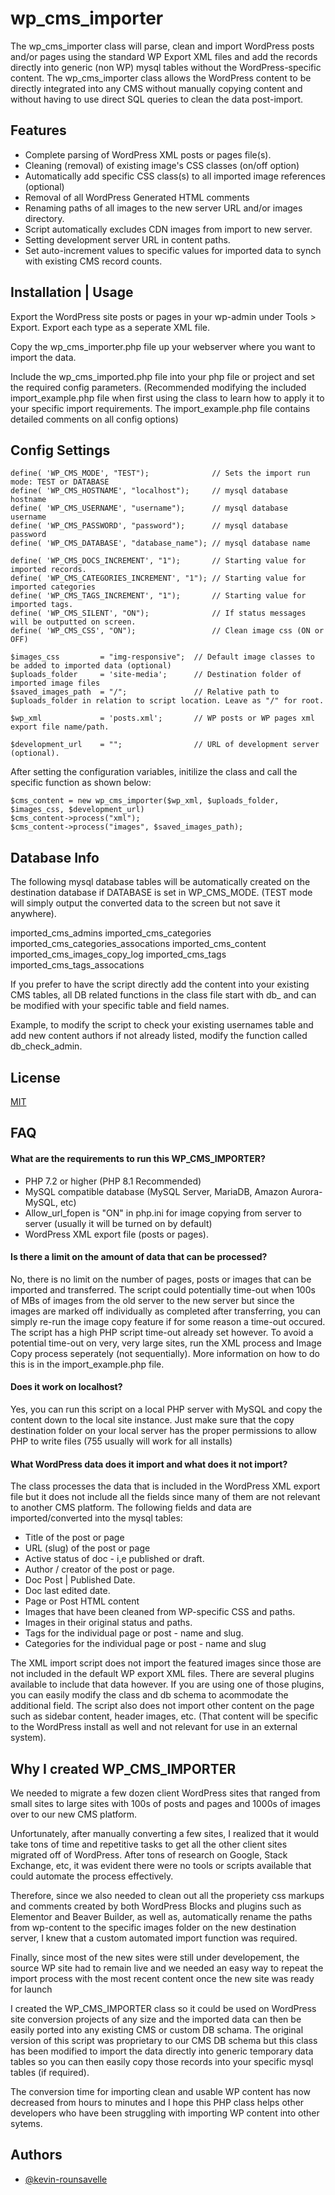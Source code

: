 
# wp_cms_importer

The wp_cms_importer class will parse, clean and import WordPress posts and/or pages using the standard WP Export XML files and add the records directly into generic (non WP) mysql tables without the WordPress-specific content. The wp_cms_importer class allows the WordPress content to be directly integrated into any CMS without manually copying content and without having to use direct SQL queries to clean the data post-import.


## Features

- Complete parsing of WordPress XML posts or pages file(s).
- Cleaning (removal) of existing image's CSS classes (on/off option)
- Automatically add specific CSS class(s) to all imported image references (optional)
- Removal of all WordPress Generated HTML comments
- Renaming paths of all images to the new server URL and/or images directory. 
- Script automatically excludes CDN images from import to new server.
- Setting development server URL in content paths.
- Set auto-increment values to specific values for imported data to synch with existing CMS record counts.


## Installation | Usage

Export the WordPress site posts or pages in your wp-admin under Tools > Export. Export each type as a seperate XML file.

Copy the wp_cms_importer.php file up your webserver where you want to import the data.

Include the wp_cms_imported.php file into your php file or project and set the required config parameters. 
(Recommended modifying the included import_example.php file when first using the class to learn how to apply it to your specific import requirements. The import_example.php file contains detailed comments on all config options)
## Config Settings
```
define( 'WP_CMS_MODE', "TEST");              // Sets the import run mode: TEST or DATABASE
define( 'WP_CMS_HOSTNAME', "localhost");     // mysql database hostname 
define( 'WP_CMS_USERNAME', "username");      // mysql database username 
define( 'WP_CMS_PASSWORD', "password");      // mysql database password 
define( 'WP_CMS_DATABASE', "database_name"); // mysql database name

define( 'WP_CMS_DOCS_INCREMENT', "1");       // Starting value for imported records.
define( 'WP_CMS_CATEGORIES_INCREMENT', "1"); // Starting value for imported categories
define( 'WP_CMS_TAGS_INCREMENT', "1");       // Starting value for imported tags.
define( 'WP_CMS_SILENT', "ON");              // If status messages will be outputted on screen.
define( 'WP_CMS_CSS', "ON");                 // Clean image css (ON or OFF)

$images_css     	= "img-responsive";  // Default image classes to be added to imported data (optional)	
$uploads_folder 	= 'site-media';      // Destination folder of imported image files
$saved_images_path 	= "/";               // Relative path to $uploads_folder in relation to script location. Leave as "/" for root.

$wp_xml      		= 'posts.xml';       // WP posts or WP pages xml export file name/path.

$development_url    = "";                // URL of development server (optional).
```

After setting the configuration variables, initilize the class and call the specific function as shown below:

```
$cms_content = new wp_cms_importer($wp_xml, $uploads_folder, $images_css, $development_url) 
$cms_content->process("xml");
$cms_content->process("images", $saved_images_path);

```

## Database Info

The following mysql database tables will be automatically created on the destination database if DATABASE is set in WP_CMS_MODE. (TEST mode will simply output the converted data to the screen but not save it anywhere).

imported_cms_admins
imported_cms_categories
imported_cms_categories_assocations
imported_cms_content
imported_cms_images_copy_log
imported_cms_tags
imported_cms_tags_assocations

If you prefer to have the script directly add the content into your existing CMS tables, all DB related functions in the class file start with db_ and can be modified with your specific table and field names.

Example, to modify the script to check your existing usernames table and add new content authors if not already listed, modify the function called db_check_admin.
## License

[MIT](https://choosealicense.com/licenses/mit/)


## FAQ

#### What are the requirements to run this WP_CMS_IMPORTER?

- PHP 7.2 or higher (PHP 8.1 Recommended)
- MySQL compatible database (MySQL Server, MariaDB, Amazon Aurora-MySQL, etc)
- Allow_url_fopen is "ON" in php.ini for image copying from server to server (usually it will be turned on by default)
- WordPress XML export file (posts or pages).

#### Is there a limit on the amount of data that can be processed?

No, there is no limit on the number of pages, posts or images that can be imported and transferred. The script could potentially time-out when 100s of MBs of images from the old server to the new server but since the images are marked off individually as completed after transferring, you can simply re-run the image copy feature if for some reason a time-out occured. The script has a high PHP script time-out already set however. To avoid a potential time-out on very, very large sites, run the XML process and Image Copy process seperately (not sequentially). More information on how to do this is in the import_example.php file.

#### Does it work on localhost?

Yes, you can run this script on a local PHP server with MySQL and copy the content down to the local site instance. Just make sure that the copy destination folder on your local server has the proper permissions to allow PHP to write files (755 usually will work for all installs)

#### What WordPress data does it import and what does it not import?

The class processes the data that is included in the WordPress XML export file but it does not include all the fields since many of them are not relevant to another CMS platform. The following fields and data are imported/converted into the mysql tables: 

- Title of the post or page
- URL (slug) of the post or page
- Active status of doc - i,e published or draft.
- Author / creator of the post or page.
- Doc Post | Published Date.
- Doc last edited date.
- Page or Post HTML content
- Images that have been cleaned from WP-specific CSS and paths.
- Images in their original status and paths.
- Tags for the individual page or post - name and slug.
- Categories for the individual page or post - name and slug

The XML import script does not import the featured images since those are not included in the default WP export XML files. There are several plugins available to include that data however. If you are using one of those plugins, you can easily modify the class and db schema to acommodate the additional field. The script also does not import other content on the page such as sidebar content, header images, etc. (That content will be specific to the WordPress install as well and not relevant for use in an external system).



## Why I created WP_CMS_IMPORTER

We needed to migrate a few dozen client WordPress sites that ranged from small sites to large sites with 100s of posts and pages and 1000s of images over to our new CMS platform.  

Unfortunately, after manually converting a few sites, I realized that it would take tons of time and repetitive tasks to get all the other client sites migrated off of WordPress. After tons of research on Google, Stack Exchange, etc, it was evident there were no tools or scripts available that could automate the process effectively. 

Therefore, since we also needed to clean out all the properiety css markups and comments created by both WordPress Blocks and plugins such as Elementor and Beaver Builder, as well as, automatically rename the paths from wp-content to the specific images folder on the new destination server, I knew that a custom automated import function was required.

Finally, since most of the new sites were still under developement, the source WP site had to remain live and we needed an easy way to repeat the import process with the most recent content once the new site was ready for launch 

I created the WP_CMS_IMPORTER class so it could be used on WordPress site conversion projects of any size and the imported data can then be easily ported into any existing CMS or custom DB schama. The original version of this script was proprietary to our CMS DB schema but this class has been modified to import the data directly into generic temporary data tables so you can then easily copy those records into your specific mysql tables (if required).

The conversion time for importing clean and usable WP content has now decreased from hours to minutes and I hope this PHP class helps other developers who have been struggling with importing WP content into other sytems.
## Authors

- [@kevin-rounsavelle](https://www.github.com/kevin-rounsavelle)

